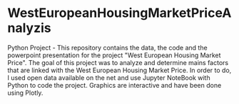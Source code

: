 # WestEuropeanHousingMarketPriceAnalyzis
Python Project - This repository contains the data, the code and the powerpoint presentation for the project "West European Housing Market Price". The goal of this project was to analyze and determine mains factors that are linked with the West European Housing Market Price. In order to do, I used open data available on the net and use Jupyter NoteBook with Python to code the project. Graphics are interactive and have been done using Plotly. 

